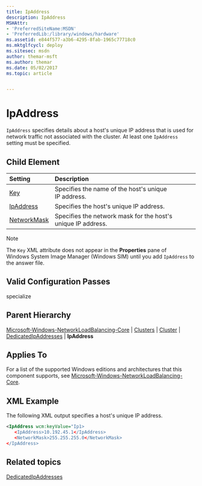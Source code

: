 ```yaml
---
title: IpAddress
description: IpAddress
MSHAttr:
- 'PreferredSiteName:MSDN'
- 'PreferredLib:/library/windows/hardware'
ms.assetid: e844f577-a3b6-4295-8fab-1965c77718c0
ms.mktglfcycl: deploy
ms.sitesec: msdn
author: themar-msft
ms.author: themar
ms.date: 05/02/2017
ms.topic: article


---
```

# IpAddress

`IpAddress` specifies details about a host's unique IP address that is used for network traffic not associated with the cluster. At least one `IpAddress` setting must be specified.

## Child Element

| Setting                 | Description                                                                           |
|:------------------------|:--------------------------------------------------------------------------------------|
| [Key](microsoft-windows-networkloadbalancing-core-clusters-cluster-dedicatedipaddresses-ipaddress-key.md) | Specifies the name of the host's unique IP address. |
| [IpAddress](microsoft-windows-networkloadbalancing-core-clusters-cluster-dedicatedipaddresses-ipaddress-ipaddress.md) | Specifies the host's unique IP address. |
| [NetworkMask](microsoft-windows-networkloadbalancing-core-clusters-cluster-dedicatedipaddresses-ipaddress-networkmask.md) | Specifies the network mask for the host's unique IP address. |

> [!Note]
> The `Key` XML attribute does not appear in the <strong>Properties</strong> pane of Windows System Image Manager (Windows SIM) until you add <code>IpAddress</code> to the answer file.</p>

## Valid Configuration Passes

specialize

## Parent Hierarchy

[Microsoft-Windows-NetworkLoadBalancing-Core](microsoft-windows-networkloadbalancing-core.md) | [Clusters](microsoft-windows-networkloadbalancing-core-clusters.md) | [Cluster](microsoft-windows-networkloadbalancing-core-clusters-cluster.md) | [DedicatedIpAddresses](microsoft-windows-networkloadbalancing-core-clusters-cluster-dedicatedipaddresses.md) | **IpAddress**

## Applies To

For a list of the supported Windows editions and architectures that this component supports, see [Microsoft-Windows-NetworkLoadBalancing-Core](microsoft-windows-networkloadbalancing-core.md).

## XML Example

The following XML output specifies a host's unique IP address.

```XML
<IpAddress wcm:keyValue="Ip1>
   <IpAddress>10.192.45.1</IpAddress>
   <NetworkMask>255.255.255.0</NetworkMask>
</IpAddress>
```

## Related topics

[DedicatedIpAddresses](microsoft-windows-networkloadbalancing-core-clusters-cluster-dedicatedipaddresses.md)
